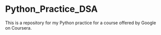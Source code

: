 # Python_Practice_DSA

This is a repository for my Python practice for a course offered by Google on Coursera.